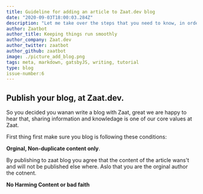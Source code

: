 ```yaml
---
title: Guideline for adding an article to Zaat.dev blog
date: "2020-09-03T18:00:03.284Z"
description: "Let me take over the steps that you need to know, in order to publish your article to zaat.dev/blog"
author: Zaatbot
author_title: Keeping things run smoothly
author_company: Zaat.dev
author_twitter: zaatbot
author_github: zaatbot
image: ./picture_add_blog.png
tags: meta, markdown, gatsbyJS, writing, tutorial
type: blog
issue-number:6
---
```




## Publish your blog, at Zaat.dev. 


So you decided you wanan write a blog with Zaat, great we are happy to hear that, sharing information and knowledage is one of our core values at Zaat. 

First thing first make sure you blog is following these conditions:

**Orginal, Non-duplicate content only**.
  
By publishing to zaat blog you agree that the content of the article wans't and will not be published else where. Aslo that you are the orginal author the cotnent. 

**No Harming Content or bad faith** 


